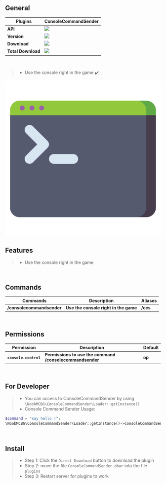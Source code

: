 ## General

| **Plugins** | **ConsoleCommandSender** |
| --- | --- |
| **API** | **<a href="https://poggit.pmmp.io/p/ConsoleCommandSender"><img src="https://poggit.pmmp.io/shield.api/ConsoleCommandSender"></a>** |
| **Version** | **<a href="https://poggit.pmmp.io/p/ConsoleCommandSender"><img src="https://poggit.pmmp.io/shield.state/ConsoleCommandSender"></a>** |
| **Download** | **<a href="https://poggit.pmmp.io/p/ConsoleCommandSender"><img src="https://poggit.pmmp.io/shield.dl/ConsoleCommandSender"></a>** |
| **Total Download** | **<a href="https://poggit.pmmp.io/p/ConsoleCommandSender"><img src="https://poggit.pmmp.io/shield.dl.total/ConsoleCommandSender"></a>** |

<br>

>- Use the console right in the game ✔️
<img src="https://github.com/NoobMCBG/ConsoleCommandSender/blob/main/icon.png"/>

<br>

## Features
>- Use the console right in the game

<br>
  
## Commands
| **Commands** | **Description** | **Aliases** |
| --- | --- | --- |
| **/consolecommandsender** | **Use the console right in the game** | **/ccs** |

<br>
  
## Permissions
| **Permission** | **Description** | **Default** |
| --- | --- | --- |
| **`console.control`** | **Permissions to use the command /consolecommandsender** | **op** |

<br>

## For Developer
>- You can access to ConsoleCommandSender by using `\NoobMCBG\ConsoleCommandSender\Loader::getInstance()`
>- Console Command Sender Usage:
```php
$command = "say hello !";
\NoobMCBG\ConsoleCommandSender\Loader::getInstance()->consoleCommandSender($command);
```

<br>

## Install
>- Step 1: Click the `Direct Download` button to download the plugin
>- Step 2: move the file `ConsoleCommandSender.phar` into the file `plugins`
>- Step 3: Restart server for plugins to work
